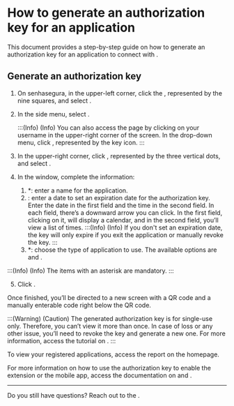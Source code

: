 # How to generate an authorization key for an application 

This document provides a step-by-step guide on how to generate an authorization key for an application to connect with .

## Generate an authorization key

1. On senhasegura, in the upper-left corner, click the , represented by the nine squares, and select .
2. In the side menu, select .

    
    :::(Info) (Info)
   You can also access the  page by clicking on your username in the upper-right corner of the screen. In the drop-down menu, click , represented by the key icon.
    :::
    
  3. In the upper-right corner, click , represented by the three vertical dots, and select .
  4. In the  window, complete the information:
      1. *: enter a name for the application.
      2. : enter a date to set an expiration date for the authorization key. Enter the date in the first field and the time in the second field. In each field, there’s a downward arrow you can click. In the first field, clicking on it, will display a calendar, and in the second field, you’ll view a list of times. 
        :::(Info) (Info)
        If you don't set an expiration date, the key will only expire if you exit the application or manually revoke the key.
        :::
      3. *: choose the type of application to use. The available options are  and .

:::(Info) (Info)
The items with an asterisk are mandatory.
:::

5. Click .

Once finished, you’ll be directed to a new screen with a QR code and a manually enterable code right below the QR code. 

:::(Warning) (Caution)
The generated authorization key is for single-use only. Therefore, you can’t view it more than once. In case of loss or any other issue, you’ll need to revoke the key and generate a new one. For more information, access the tutorial on .
:::

To view your registered applications, access the report on the  homepage.

For more information on how to use the authorization key to enable the  extension or the  mobile app, access the documentation on  and .


* * *

Do you still have questions? Reach out to the .